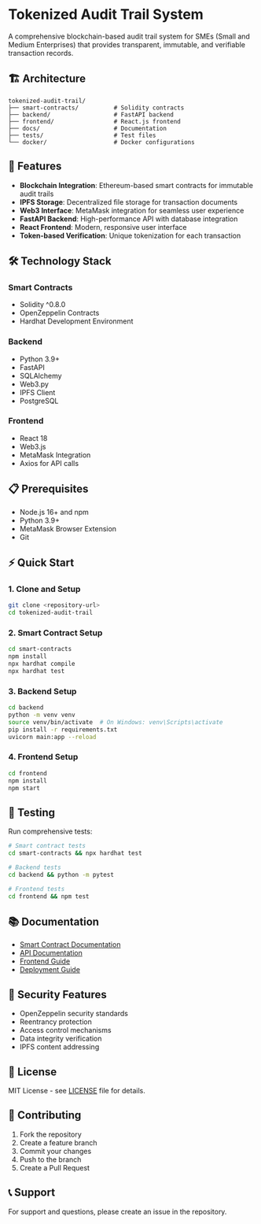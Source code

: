 # Tokenized Audit Trail System

A comprehensive blockchain-based audit trail system for SMEs (Small and Medium Enterprises) that provides transparent, immutable, and verifiable transaction records.

## 🏗️ Architecture

```
tokenized-audit-trail/
├── smart-contracts/          # Solidity contracts
├── backend/                  # FastAPI backend
├── frontend/                 # React.js frontend
├── docs/                     # Documentation
├── tests/                    # Test files
└── docker/                   # Docker configurations
```

## 🚀 Features

- **Blockchain Integration**: Ethereum-based smart contracts for immutable audit trails
- **IPFS Storage**: Decentralized file storage for transaction documents
- **Web3 Interface**: MetaMask integration for seamless user experience
- **FastAPI Backend**: High-performance API with database integration
- **React Frontend**: Modern, responsive user interface
- **Token-based Verification**: Unique tokenization for each transaction

## 🛠️ Technology Stack

### Smart Contracts
- Solidity ^0.8.0
- OpenZeppelin Contracts
- Hardhat Development Environment

### Backend
- Python 3.9+
- FastAPI
- SQLAlchemy
- Web3.py
- IPFS Client
- PostgreSQL

### Frontend
- React 18
- Web3.js
- MetaMask Integration
- Axios for API calls

## 📋 Prerequisites

- Node.js 16+ and npm
- Python 3.9+
- MetaMask Browser Extension
- Git

## ⚡ Quick Start

### 1. Clone and Setup
```bash
git clone <repository-url>
cd tokenized-audit-trail
```

### 2. Smart Contract Setup
```bash
cd smart-contracts
npm install
npx hardhat compile
npx hardhat test
```

### 3. Backend Setup
```bash
cd backend
python -m venv venv
source venv/bin/activate  # On Windows: venv\Scripts\activate
pip install -r requirements.txt
uvicorn main:app --reload
```

### 4. Frontend Setup
```bash
cd frontend
npm install
npm start
```

## 🧪 Testing

Run comprehensive tests:
```bash
# Smart contract tests
cd smart-contracts && npx hardhat test

# Backend tests
cd backend && python -m pytest

# Frontend tests
cd frontend && npm test
```

## 📚 Documentation

- [Smart Contract Documentation](./docs/smart-contracts.md)
- [API Documentation](./docs/api.md)
- [Frontend Guide](./docs/frontend.md)
- [Deployment Guide](./docs/deployment.md)

## 🔐 Security Features

- OpenZeppelin security standards
- Reentrancy protection
- Access control mechanisms
- Data integrity verification
- IPFS content addressing

## 📄 License

MIT License - see [LICENSE](./LICENSE) file for details.

## 🤝 Contributing

1. Fork the repository
2. Create a feature branch
3. Commit your changes
4. Push to the branch
5. Create a Pull Request

## 📞 Support

For support and questions, please create an issue in the repository.